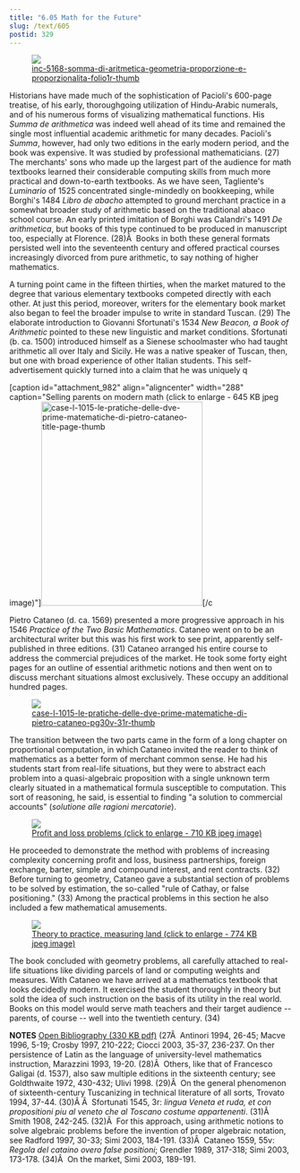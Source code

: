 ```yaml
---
title: "6.05 Math for the Future"
slug: /text/605
postid: 329
---
```

<figure class="mkdn-figure">
    <a href="/images_full/6.00_Chapter_Six/Inc.-5168,-Somma-di-aritmetica,-geometria,-proporzione-e-proporzionalita,-folio.1r.jpg" class="mkdn-image-link">
    <img class="mkdn-image" src="/images_full/6.00_Chapter_Six/Inc.-5168,-Somma-di-aritmetica,-geometria,-proporzione-e-proporzionalita,-folio.1r.jpg" />
    <figcaption class="mkdn-figcaption">inc-5168-somma-di-aritmetica-geometria-proporzione-e-proporzionalita-folio1r-thumb</figcaption>
    </a>
</figure>

Historians have made much of the sophistication of Pacioli's 600-page treatise, of his early, thoroughgoing utilization of Hindu-Arabic numerals, and of his numerous forms of visualizing mathematical functions. His <em>Summa de arithmetica</em> was indeed well ahead of its time and remained the single most influential academic arithmetic for many decades. Pacioli's <em>Summa</em>, however, had only two editions in the early modern period, and the book was expensive. It was studied by professional mathematicians. (27) The merchants' sons who made up the largest part of the audience for math textbooks learned their considerable computing skills from much more practical and down-to-earth textbooks. As we have seen, Tagliente's <em>Luminario</em> of 1525 concentrated single-mindedly on bookkeeping, while Borghi's 1484 <em>Libro de abacho</em> attempted to ground merchant practice in a somewhat broader study of arithmetic based on the traditional abaco school course. An early printed imitation of Borghi was Calandri's 1491 <em>De arithmetica</em>, but books of this type continued to be produced in manuscript too, especially at Florence. (28)Â  Books in both these general formats persisted well into the seventeenth century and offered practical courses increasingly divorced from pure arithmetic, to say nothing of higher mathematics.

A turning point came in the fifteen thirties, when the market matured to the degree that various elementary textbooks competed directly with each other. At just this period, moreover, writers for the elementary book market also began to feel the broader impulse to write in standard Tuscan. (29) The elaborate introduction to Giovanni Sfortunati's 1534 <em>New Beacon, a Book of Arithmetic</em> pointed to these new linguistic and market conditions. Sfortunati (b. ca. 1500) introduced himself as a Sienese schoolmaster who had taught arithmetic all over Italy and Sicily. He was a native speaker of Tuscan, then, but one with broad experience of other Italian students. This self-advertisement quickly turned into a claim that he was uniquely q

[caption id="attachment_982" align="aligncenter" width="288" caption="Selling parents on modern math (click to enlarge - 645 KB jpeg image)"]<a rel="pop-up" href="http://www.humanismforsale.org/textimages_full/6.00_Chapter_Six/Case-L-10.15,-Le-pratiche-delle-dve-prime-matematiche,-di-Pietro-Cataneo,-title-page.jpg"><img class="size-full wp-image-982" title="case-l-1015-le-pratiche-delle-dve-prime-matematiche-di-pietro-cataneo-title-page-thumb" src="http://www.humanismforsale.org/text/wp-content/uploads/2008/09/case-l-1015-le-pratiche-delle-dve-prime-matematiche-di-pietro-cataneo-title-page-thumb.jpg" alt="case-l-1015-le-pratiche-delle-dve-prime-matematiche-di-pietro-cataneo-title-page-thumb" width="288" height="364" /></a>[/c

Pietro Cataneo (d. ca. 1569) presented a more progressive approach in his 1546 <em>Practice of the Two Basic Mathematics</em>. Cataneo went on to be an architectural writer but this was his first work to see print, apparently self-published in three editions. (31) Cataneo arranged his entire course to address the commercial prejudices of the market. He took some forty eight pages for an outline of essential arithmetic notions and then went on to discuss merchant situations almost exclusively. These occupy an additional hundred pages.

<figure class="mkdn-figure">
    <a href="/images_full/6.00_Chapter_Six/Case-L-10.15,-Le-pratiche-delle-dve-prime-matematiche,-di-Pietro-Cataneo,-pg.30v-31r.jpg" class="mkdn-image-link">
    <img class="mkdn-image" src="/images_full/6.00_Chapter_Six/Case-L-10.15,-Le-pratiche-delle-dve-prime-matematiche,-di-Pietro-Cataneo,-pg.30v-31r.jpg" />
    <figcaption class="mkdn-figcaption">case-l-1015-le-pratiche-delle-dve-prime-matematiche-di-pietro-cataneo-pg30v-31r-thumb</figcaption>
    </a>
</figure>

The transition between the two parts came in the form of a long chapter on proportional computation, in which Cataneo invited the reader to think of mathematics as a better form of merchant common sense. He had his students start from real-life situations, but they were to abstract each problem into a quasi-algebraic proposition with a single unknown term clearly situated in a mathematical formula susceptible to computation. This sort of reasoning, he said, is essential to finding "a solution to commercial accounts" (<em>solutione alle ragioni mercatorie</em>).
<p style="text-align: center;"></p>


<figure class="mkdn-figure">
    <a href="/images_full//6.00_Chapter_Six/HFS_008.05.jpg" class="mkdn-image-link">
    <img class="mkdn-image" src="/images_full//6.00_Chapter_Six/HFS_008.05.jpg" />
    <figcaption class="mkdn-figcaption">Profit and loss problems (click to enlarge - 710 KB jpeg image)</figcaption>
    </a>
</figure>

He proceeded to demonstrate the method with problems of increasing complexity concerning profit and loss, business partnerships, foreign exchange, barter, simple and compound interest, and rent contracts. (32) Before turning to geometry, Cataneo gave a substantial section of problems to be solved by estimation, the so-called "rule of Cathay, or false positioning." (33) Among the practical problems in this section he also included a few mathematical amusements.
<p style="text-align: center;"></p>


<figure class="mkdn-figure">
    <a href="/images_full//6.00_Chapter_Six/HFS_008.07.jpg" class="mkdn-image-link">
    <img class="mkdn-image" src="/images_full//6.00_Chapter_Six/HFS_008.07.jpg" />
    <figcaption class="mkdn-figcaption">Theory to practice, measuring land (click to enlarge - 774 KB jpeg image)</figcaption>
    </a>
</figure>

The book concluded with geometry problems, all carefully attached to real-life situations like dividing parcels of land or computing weights and measures. With Cataneo we have arrived at a mathematics textbook that looks decidedly modern. It exercised the student thoroughly in theory but sold the idea of such instruction on the basis of its utility in the real world. Books on this model would serve math teachers and their target audience -- parents, of course -- well into the twentieth century. (34)

<strong>NOTES</strong>
<a href="http://www.humanismforsale.org/bibliography.pdf" target="new">Open Bibliography (330 KB pdf)</a>
(27Â  Antinori 1994, 26-45; Macve 1996, 5-19; Crosby 1997, 210-222; Ciocci 2003, 35-37, 236-237. On ther persistence of Latin as the language of university-level mathematics instruction, Marazzini 1993, 19-20.
(28)Â  Others, like that of Francesco Galigai (d. 1537), also saw multiple editions in the sixteenth century; see Goldthwaite 1972, 430-432; Ulivi 1998.
(29)Â  On the general phenomenon of sixteenth-century Tuscanizing in technical literature of all sorts, Trovato 1994, 37-44.
(30)Â Â  Sfortunati 1545, 3r: <em>lingua Veneta et ruda, et con propositioni piu al veneto che al Toscano costume appartenenti</em>.
(31)Â  Smith 1908, 242-245.
(32)Â  For this approach, using arithmetic notions to solve algebraic problems before the invention of proper algebraic notation, see Radford 1997, 30-33; Simi 2003, 184-191.
(33)Â  Cataneo 1559, 55v: <em>Regola del cataino overo false positioni</em>; Grendler 1989, 317-318; Simi 2003, 173-178.
(34)Â  On the market, Simi 2003, 189-191.
